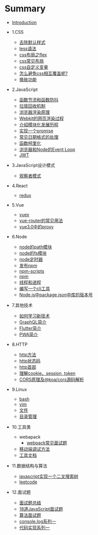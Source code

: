 # Summary

*  [Introduction](README.md)

*  1.CSS
    * [去除默认样式](CSS/去除默认样式.md)
    * [less语法](CSS/less语法.md)
    * [css布局之flex](CSS/css布局之flex.md)
    * [css常见布局](CSS/css常见布局.md)
    * [css自定义变量](CSS/css-variable.md)
    * [怎么避免css相互覆盖呢?](CSS/cssModule.md)
    * [换肤功能](CSS/css-change-skin.md)
    
* 2.JavaScript
   * [函数节流和函数防抖](JavaScript/Throttling&&Debounce.md)
   * [垃圾回收机制](JavaScript/javascript垃圾回收机制.md)
   * [浏览器渲染原理](Webkit/浏览器渲染原理.md)
   * [Webkit的网页渲染过程](Webkit/webkit.md)
   * [介绍模块化发展历程](JavaScript/module.md)
   * [实现一个promise](JavaScript/promise.md)
   * [常见日期格式的处理](JavaScript/date.md)
   * [函数柯里化](JavaScript/Function_curry.md)
   * [浏览器和Node的Event Loop](JavaScript/evnet-Loop.md)
   * [JWT](JavaScript/JWT.md)

* 3.JavaScript设计模式
  * [观察者模式](JavaScript设计模式/观察者模式.md)

* 4.React
    * [redux](React/redux.md)
* 5.Vue
    * [vuex](vue/vuex.md)
    * [vue-router的常见用法](vue/vue-router.md)
    * [vue3.0中的proxy](vue/vue-proxy.md)
* 6.Node
   * [node的path模块](node/node-path.md)
   * [node的fs模块](node/node-fs.md)
   * [node定时器](node/node定时器.md)
   * [发布npm](node/npm-publish.md)
   * [npm-scripts](node/npm-scripts.md)
   * [npm](node/npm.md)
   * [线程和进程](node/线程和进程.md)
   * [编写一个cli工具](node/编写一个cli工具.md)
   * [Node.js中package.json中库的版本号](node/npm-package-version.md)
* 7.其他技术
   * [如何学习新技术](Other/README.md.md)
   * [GraphQL简介](Other/GraphQL.md)
   * [Flutter简介](Other/Flutter.md)
   * [PWA简介](Other/PWA.md)
   
* 8.HTTP
   * [http方法](HTTP/http方法.md)
   * [http状态码](HTTP/http状态码.md)
   * [http首部](HTTP/http首部.md)
   * [理解cookie，session, token](HTTP/cookie&&session&&token.md)
   * [CORS原理及@koa/cors源码解析](HTTP/CORS.md)
* 9.Linux
   * [bash](linux/bash.md)
   * [vim](linux/vim.md)
   * [文件](linux/文件.md)
   * [目录管理](linux/目录管理.md)

* 10.工具类
    * webapack
       * [webpack常见面试题](tool/webpack/webpack常见面试题.md)
    * [移动端调试方法](tool/app_debug.md)
    * [工具文档](tool/good_tool.md)

* 11.数据结构与算法
   * [javascript实现一个二叉搜索树](数据结构与算法/binarySearchTree.md)
   * [leetcode](https://github.com/funnycoderstar/leetcode/issues)

* 12.面试题
   * [面试题总结](面试题/summary.md)
   * [18道JavaScript面试题](面试题/18道js笔试题.md)
   * [算法面试题](面试题/AlgorithmInterview.md)
   * [console.log系列一](面试题/log1.md)
   * [代码实现系列一](面试题/code1.md)


